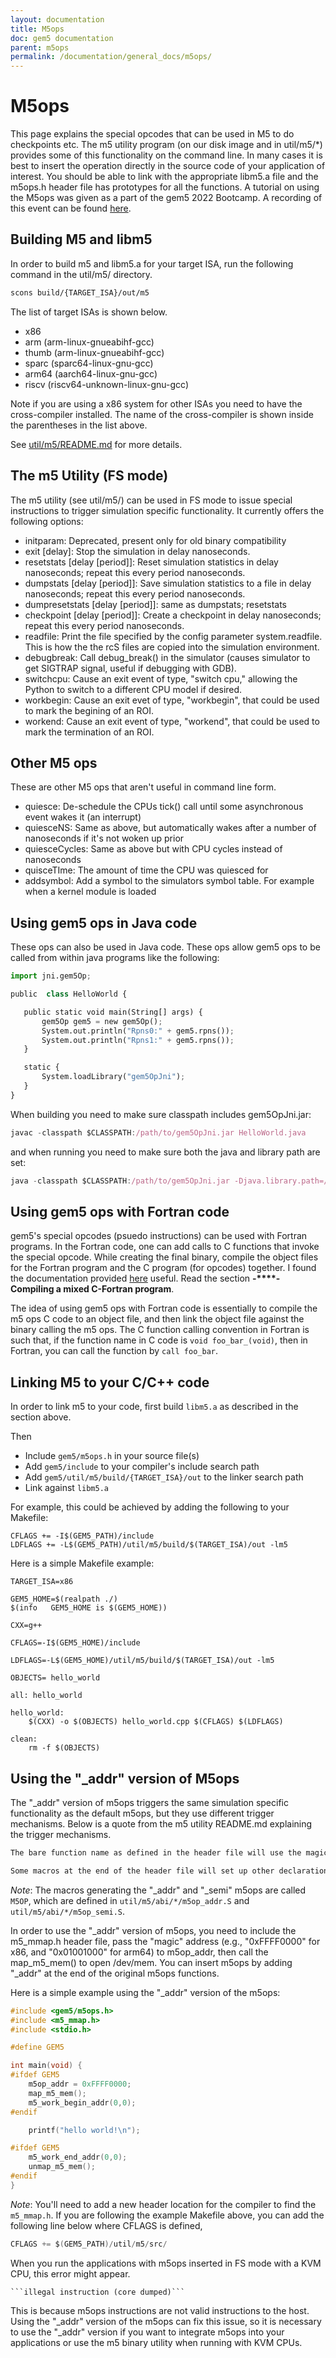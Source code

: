 ```yaml
---
layout: documentation
title: M5ops
doc: gem5 documentation
parent: m5ops
permalink: /documentation/general_docs/m5ops/
---
```


# M5ops

This page explains the special opcodes that can be used in M5 to do checkpoints etc. The m5 utility program (on our disk image and in util/m5/*) provides some of this functionality on the command line. In many cases it is best to insert the operation directly in the source code of your application of interest. You should be able to link with the appropriate libm5.a file and the m5ops.h header file has prototypes for all the functions.
A tutorial on using the M5ops was given as a part of the gem5 2022 Bootcamp. A recording of this event can be found [here](https://youtu.be/TeHKMVOWUAY).

## Building M5 and libm5

In order to build m5 and libm5.a for your target ISA, run the following command in the util/m5/ directory.

```bash
scons build/{TARGET_ISA}/out/m5
```

The list of target ISAs is shown below.

* x86
* arm (arm-linux-gnueabihf-gcc)
* thumb (arm-linux-gnueabihf-gcc)
* sparc (sparc64-linux-gnu-gcc)
* arm64 (aarch64-linux-gnu-gcc)
* riscv (riscv64-unknown-linux-gnu-gcc)

Note if you are using a x86 system for other ISAs you need to have the cross-compiler installed. The name of the cross-compiler is shown inside the parentheses in the list above.

See [util/m5/README.md](https://github.com/gem5/gem5/blob/stable/util/m5/README.md) for more details.

## The m5 Utility (FS mode)

The m5 utility (see util/m5/) can be used in FS mode to issue special instructions to trigger simulation specific functionality. It currently offers the following options:

* initparam: Deprecated, present only for old binary compatibility
* exit [delay]: Stop the simulation in delay nanoseconds.
* resetstats [delay [period]]: Reset simulation statistics in delay nanoseconds; repeat this every period nanoseconds.
* dumpstats [delay [period]]: Save simulation statistics to a file in delay nanoseconds; repeat this every period nanoseconds.
* dumpresetstats [delay [period]]: same as dumpstats; resetstats
* checkpoint [delay [period]]: Create a checkpoint in delay nanoseconds; repeat this every period nanoseconds.
* readfile: Print the file specified by the config parameter system.readfile. This is how the the rcS files are copied into the simulation environment.
* debugbreak: Call debug_break() in the simulator (causes simulator to get SIGTRAP signal, useful if debugging with GDB).
* switchcpu: Cause an exit event of type, "switch cpu," allowing the Python to switch to a different CPU model if desired.
* workbegin: Cause an exit evet of type, "workbegin", that could be used to mark the begining of an ROI.
* workend: Cause an exit event of type, "workend", that could be used to mark the termination of an ROI.

## Other M5 ops

These are other M5 ops that aren't useful in command line form.

* quiesce: De-schedule the CPUs tick() call until some asynchronous event wakes it (an interrupt)
* quiesceNS: Same as above, but automatically wakes after a number of nanoseconds if it's not woken up prior
* quiesceCycles: Same as above but with CPU cycles instead of nanoseconds
* quisceTIme: The amount of time the CPU was quiesced for
* addsymbol: Add a symbol to the simulators symbol table. For example when a kernel module is loaded

## Using gem5 ops in Java code

These ops can also be used in Java code. These ops allow gem5 ops to be called from within java programs like the following:

```python
import jni.gem5Op;

public  class HelloWorld {

   public static void main(String[] args) {
       gem5Op gem5 = new gem5Op();
       System.out.println("Rpns0:" + gem5.rpns());
       System.out.println("Rpns1:" + gem5.rpns());
   }

   static {
       System.loadLibrary("gem5OpJni");
   }
}
```

When building you need to make sure classpath includes gem5OpJni.jar:

```javascript
javac -classpath $CLASSPATH:/path/to/gem5OpJni.jar HelloWorld.java
```

and when running you need to make sure both the java and library path are set:

```javascript
java -classpath $CLASSPATH:/path/to/gem5OpJni.jar -Djava.library.path=/path/to/libgem5OpJni.so HelloWorld
```

## Using gem5 ops with Fortran code

gem5's special opcodes (psuedo instructions) can be used with Fortran programs. In the Fortran code, one can add calls to C functions that invoke the special opcode. While creating the final binary, compile the object files for the Fortran program and the C program (for opcodes) together. I found the documentation provided [here](https://gcc.gnu.org/wiki/GFortranGettingStarted) useful. Read the section **-****- Compiling a mixed C-Fortran program**.

The idea of using gem5 ops with Fortran code is essentially to compile the m5 ops C code to an object file, and then link the object file against the binary calling the m5 ops.
The C function calling convention in Fortran is such that, if the function name in C code is `void foo_bar_(void)`, then in Fortran, you can call the function by `call foo_bar`.

## Linking M5 to your C/C++ code

In order to link m5 to your code, first build `libm5.a` as described in the section above.

Then

* Include `gem5/m5ops.h` in your source file(s)
* Add `gem5/include` to your compiler's include search path
* Add `gem5/util/m5/build/{TARGET_ISA}/out` to the linker search path
* Link against `libm5.a`

For example, this could be achieved by adding the following to your Makefile:

```
CFLAGS += -I$(GEM5_PATH)/include
LDFLAGS += -L$(GEM5_PATH)/util/m5/build/$(TARGET_ISA)/out -lm5
```

Here is a simple Makefile example:

```make
TARGET_ISA=x86

GEM5_HOME=$(realpath ./)
$(info   GEM5_HOME is $(GEM5_HOME))

CXX=g++

CFLAGS=-I$(GEM5_HOME)/include

LDFLAGS=-L$(GEM5_HOME)/util/m5/build/$(TARGET_ISA)/out -lm5

OBJECTS= hello_world

all: hello_world

hello_world:
	$(CXX) -o $(OBJECTS) hello_world.cpp $(CFLAGS) $(LDFLAGS)

clean:
	rm -f $(OBJECTS)
```


## Using the "_addr" version of M5ops

The "_addr" version of m5ops triggers the same simulation specific functionality as the default m5ops, but they use different trigger mechanisms. Below is a quote from the m5 utility README.md explaining the trigger mechanisms.

```markdown
The bare function name as defined in the header file will use the magic instruction based trigger mechanism, what would have historically been the default.

Some macros at the end of the header file will set up other declarations which mirror all of the other definitions, but with an “_addr” and “_semi” suffix. These other versions will trigger the same gem5 operations, but using the “magic” address or semihosting trigger mechanisms. While those functions will be unconditionally declared in the header file, a definition will exist in the library only if that trigger mechanism is supported for that ABI.
```

*Note*: The macros generating the "_addr" and "_semi" m5ops are called `M5OP`, which are defined in `util/m5/abi/*/m5op_addr.S` and `util/m5/abi/*/m5op_semi.S`.

In order to use the "_addr" version of m5ops, you need to include the m5_mmap.h header file, pass the "magic" address (e.g., "0xFFFF0000" for x86, and "0x01001000" for arm64) to m5op_addr, then call the map_m5_mem() to open /dev/mem. You can insert m5ops by adding "_addr" at the end of the original m5ops functions.

Here is a simple example using the "_addr" version of the m5ops:

```c
#include <gem5/m5ops.h>
#include <m5_mmap.h>
#include <stdio.h>

#define GEM5

int main(void) {
#ifdef GEM5
    m5op_addr = 0xFFFF0000;
    map_m5_mem();
    m5_work_begin_addr(0,0);
#endif

    printf("hello world!\n");

#ifdef GEM5
    m5_work_end_addr(0,0);
    unmap_m5_mem();
#endif
}
```

*Note*: You'll need to add a new header location for the compiler to find the `m5_mmap.h`.
If you are following the example Makefile above, you can add the following line below where CFLAGS is defined,

```c
CFLAGS += $(GEM5_PATH)/util/m5/src/
```

When you run the applications with m5ops inserted in FS mode with a KVM CPU, this error might appear.

    ```illegal instruction (core dumped)```

This is because m5ops instructions are not valid instructions to the host. Using the "_addr" version of the m5ops can fix this issue, so it is necessary to use the "_addr" version if you want to integrate m5ops into your applications or use the m5 binary utility when running with KVM CPUs.
